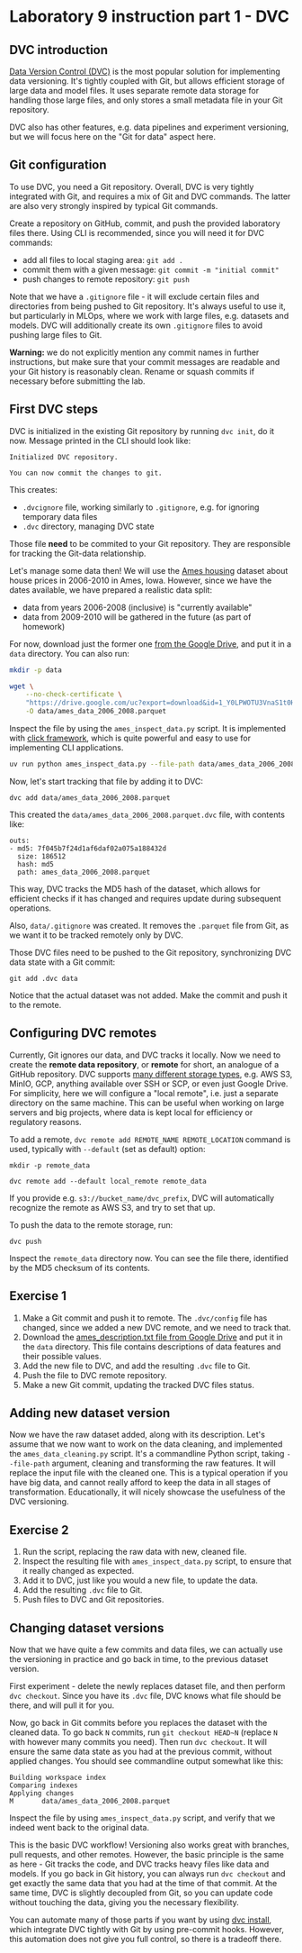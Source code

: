 # Laboratory 9 instruction part 1 - DVC

## DVC introduction

[Data Version Control (DVC)](https://dvc.org/) is the most popular solution for
implementing data versioning. It's tightly coupled with Git, but allows efficient
storage of large data and model files. It uses separate remote data storage for
handling those large files, and only stores a small metadata file in your Git
repository.

DVC also has other features, e.g. data pipelines and experiment versioning, but
we will focus here on the "Git for data" aspect here.

## Git configuration

To use DVC, you need a Git repository. Overall, DVC is very tightly integrated with
Git, and requires a mix of Git and DVC commands. The latter are also very strongly
inspired by typical Git commands.

Create a repository on GitHub, commit, and push the provided laboratory files there.
Using CLI is recommended, since you will need it for DVC commands:
- add all files to local staging area: `git add .`
- commit them with a given message: `git commit -m "initial commit"`
- push changes to remote repository: `git push`

Note that we have a `.gitignore` file - it will exclude certain files and directories
from being pushed to Git repository. It's always useful to use it, but particularly
in MLOps, where we work with large files, e.g. datasets and models. DVC will additionally
create its own `.gitignore` files to avoid pushing large files to Git.

**Warning:** we do not explicitly mention any commit names in further instructions, but
make sure that your commit messages are readable and your Git history is reasonably clean.
Rename or squash commits if necessary before submitting the lab.

## First DVC steps

DVC is initialized in the existing Git repository by running `dvc init`, do it now.
Message printed in the CLI should look like:
```
Initialized DVC repository.

You can now commit the changes to git.
```

This creates:
- `.dvcignore` file, working similarly to `.gitignore`, e.g. for ignoring temporary
  data files
- `.dvc` directory, managing DVC state

Those file **need** to be commited to your Git repository. They are responsible for
tracking the Git-data relationship.

Let's manage some data then! We will use the [Ames housing](https://www.openintro.org/book/statdata/?data=ames)
dataset about house prices in 2006-2010 in Ames, Iowa. However, since we have the dates
available, we have prepared a realistic data split:
- data from years 2006-2008 (inclusive) is "currently available"
- data from 2009-2010 will be gathered in the future (as part of homework)

For now, download just the former one [from the Google Drive](https://drive.google.com/file/d/1_Y0LPWOTU3VnaS1t0HMDa9_G2MWtWBRp/view?usp=sharing),
and put it in a `data` directory. You can also run:
```bash
mkdir -p data
```
```bash
wget \
    --no-check-certificate \
    "https://drive.google.com/uc?export=download&id=1_Y0LPWOTU3VnaS1t0HMDa9_G2MWtWBRp" \
    -O data/ames_data_2006_2008.parquet
```

Inspect the file by using the `ames_inspect_data.py` script. It is implemented with
[click framework](https://click.palletsprojects.com/en/stable/), which is quite powerful
and easy to use for implementing CLI applications.

```bash
uv run python ames_inspect_data.py --file-path data/ames_data_2006_2008.parquet 
```
Now, let's start tracking that file by adding it to DVC:
```commandline
dvc add data/ames_data_2006_2008.parquet
```

This created the `data/ames_data_2006_2008.parquet.dvc` file, with contents like:
```
outs:
- md5: 7f045b7f24d1af6daf02a075a188432d
  size: 186512
  hash: md5
  path: ames_data_2006_2008.parquet
```
This way, DVC tracks the MD5 hash of the dataset, which allows for efficient checks
if it has changed and requires update during subsequent operations.

Also, `data/.gitignore` was created. It removes the `.parquet` file from Git, as we
want it to be tracked remotely only by DVC.

Those DVC files need to be pushed to the Git repository, synchronizing DVC data state
with a Git commit:
```commandline
git add .dvc data
```

Notice that the actual dataset was not added. Make the commit and push it to the remote.

## Configuring DVC remotes

Currently, Git ignores our data, and DVC tracks it locally. Now we need to create the
**remote data repository**, or **remote** for short, an analogue of a GitHub repository.
DVC supports [many different storage types](https://dvc.org/doc/user-guide/data-management/remote-storage#supported-storage-types),
e.g. AWS S3, MinIO, GCP, anything available over SSH or SCP, or even just Google Drive.
For simplicity, here we will configure a "local remote", i.e. just a separate directory
on the same machine. This can be useful when working on large servers and big projects,
where data is kept local for efficiency or regulatory reasons.

To add a remote, `dvc remote add REMOTE_NAME REMOTE_LOCATION` command is used, typically
with `--default` (set as default) option:
```commandline
mkdir -p remote_data
```
```commandline
dvc remote add --default local_remote remote_data
```

If you provide e.g. `s3://bucket_name/dvc_prefix`, DVC will automatically recognize the
remote as AWS S3, and try to set that up.

To push the data to the remote storage, run:
```commandline
dvc push
```

Inspect the `remote_data` directory now. You can see the file there, identified by the
MD5 checksum of its contents.

## Exercise 1

1. Make a Git commit and push it to remote. The `.dvc/config` file has changed, since
   we added a new DVC remote, and we need to track that.
2. Download the [ames_description.txt file from Google Drive](https://drive.google.com/file/d/1wJkhdOAkYAiZwqDbDevFdSvkhxh8mpNS/view?usp=drive_link)
   and put it in the `data` directory. This file contains descriptions of data features
   and their possible values.
3. Add the new file to DVC, and add the resulting `.dvc` file to Git.
4. Push the file to DVC remote repository.
5. Make a new Git commit, updating the tracked DVC files status.

## Adding new dataset version

Now we have the raw dataset added, along with its description. Let's assume that we now
want to work on the data cleaning, and implemented the `ames_data_cleaning.py` script.
It's a commandline Python script, taking `--file-path` argument, cleaning and transforming
the raw features. It will replace the input file with the cleaned one. This is a typical
operation if you have big data, and cannot really afford to keep the data in all stages
of transformation. Educationally, it will nicely showcase the usefulness of the DVC
versioning.

## Exercise 2

1. Run the script, replacing the raw data with new, cleaned file.
2. Inspect the resulting file with `ames_inspect_data.py` script, to ensure that it really
   changed as expected.
3. Add it to DVC, just like you would a new file, to update the data.
4. Add the resulting `.dvc` file to Git.
5. Push files to DVC and Git repositories.

## Changing dataset versions

Now that we have quite a few commits and data files, we can actually use the versioning
in practice and go back in time, to the previous dataset version.

First experiment - delete the newly replaces dataset file, and then perform `dvc checkout`.
Since you have its `.dvc` file, DVC knows what file should be there, and will pull it for you.

Now, go back in Git commits before you replaces the dataset with the cleaned data. To go back
`N` commits, run `git checkout HEAD~N` (replace `N` with however many commits you need). Then
run `dvc checkout`. It will ensure the same data state as you had at the previous commit,
without applied changes. You should see commandline output somewhat like this:
```
Building workspace index
Comparing indexes
Applying changes
M       data/ames_data_2006_2008.parquet
```

Inspect the file by using `ames_inspect_data.py` script, and verify that we indeed went back
to the original data.

This is the basic DVC workflow! Versioning also works great with branches, pull requests, and
other remotes. However, the basic principle is the same as here - Git tracks the code, and DVC
tracks heavy files like data and models. If you go back in Git history, you can always run
`dvc checkout` and get exactly the same data that you had at the time of that commit. At the
same time, DVC is slightly decoupled from Git, so you can update code without touching the data,
giving you the necessary flexibility.

You can automate many of those parts if you want by using
[dvc install](https://dvc.org/doc/command-reference/install), which integrate DVC tightly with
Git by using pre-commit hooks. However, this automation does not give you full control, so there
is a tradeoff there.
